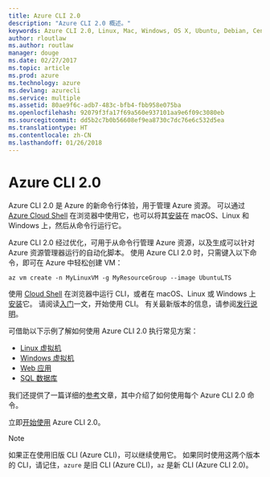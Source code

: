```yaml
---
title: Azure CLI 2.0
description: "Azure CLI 2.0 概述。"
keywords: Azure CLI 2.0, Linux, Mac, Windows, OS X, Ubuntu, Debian, CentOS, RHEL, SUSE, CoreOS, Docker, Windows, Python, PIP
author: rloutlaw
ms.author: routlaw
manager: douge
ms.date: 02/27/2017
ms.topic: article
ms.prod: azure
ms.technology: azure
ms.devlang: azurecli
ms.service: multiple
ms.assetid: 80ae9f6c-adb7-483c-bfb4-fbb958e075ba
ms.openlocfilehash: 92079f3fa17f69a560e937101aa9e6f09c3080eb
ms.sourcegitcommit: dd5b2c7b0b56608ef9ea8730c7dc76e6c532d5ea
ms.translationtype: HT
ms.contentlocale: zh-CN
ms.lasthandoff: 01/26/2018
---
```

# <a name="azure-cli-20"></a>Azure CLI 2.0

Azure CLI 2.0 是 Azure 的新命令行体验，用于管理 Azure 资源。
可以通过 [Azure Cloud Shell](/azure/cloud-shell/overview) 在浏览器中使用它，也可以将其[安装](install-azure-cli.md)在 macOS、Linux 和 Windows 上，然后从命令行运行它。

Azure CLI 2.0 经过优化，可用于从命令行管理 Azure 资源，以及生成可以针对 Azure 资源管理器运行的自动化脚本。 使用 Azure CLI 2.0 时，只需键入以下命令，即可在 Azure 中轻松创建 VM：

```azurecli-interactive
az vm create -n MyLinuxVM -g MyResourceGroup --image UbuntuLTS
```

使用 [Cloud Shell](/azure/cloud-shell/overview) 在浏览器中运行 CLI，或者在 macOS、Linux 或 Windows 上[安装](install-azure-cli.md)它。
请阅读[入门](get-started-with-azure-cli.md)一文，开始使用 CLI。
有关最新版本的信息，请参阅[发行说明](release-notes-azure-cli.md)。

可借助以下示例了解如何使用 Azure CLI 2.0 执行常见方案：
- [Linux 虚拟机](/azure/virtual-machines/virtual-machines-linux-cli-samples?toc=%2fcli%2fazure%2ftoc.json&bc=%2fcli%2fazure%2fbreadcrumb%2ftoc.json)
- [Windows 虚拟机](/azure/virtual-machines/virtual-machines-windows-cli-samples?toc=%2fcli%2fazure%2ftoc.json&bc=%2fcli%2fazure%2fbreadcrumb%2ftoc.json)
- [Web 应用](/azure/app-service-web/app-service-cli-samples?toc=%2fcli%2fazure%2ftoc.json&bc=%2fcli%2fazure%2fbreadcrumb%2ftoc.json)
- [SQL 数据库](/azure/sql-database/sql-database-cli-samples?toc=%2fcli%2fazure%2ftoc.json&bc=%2fcli%2fazure%2fbreadcrumb%2ftoc.json)

我们还提供了一篇详细的[参考](/cli/azure/)文章，其中介绍了如何使用每个 Azure CLI 2.0 命令。

立即[开始使用](get-started-with-azure-cli.md) Azure CLI 2.0。


> [!NOTE]
> 如果正在使用旧版 CLI (Azure CLI)，可以继续使用它。
> 如果同时使用这两个版本的 CLI，请记住，`azure` 是旧 CLI (Azure CLI)，`az` 是新 CLI (Azure CLI 2.0)。